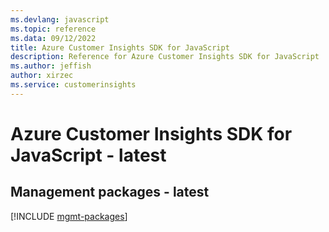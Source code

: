 ```yaml
---
ms.devlang: javascript
ms.topic: reference
ms.data: 09/12/2022
title: Azure Customer Insights SDK for JavaScript
description: Reference for Azure Customer Insights SDK for JavaScript
ms.author: jeffish
author: xirzec
ms.service: customerinsights
---
```

# Azure Customer Insights SDK for JavaScript - latest

## Management packages - latest
[!INCLUDE [mgmt-packages](customer-insights-mgmt-index.md)]